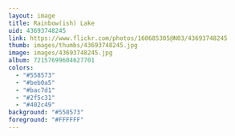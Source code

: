 ```yaml
---
layout: image
title: Rainbow(ish) Lake
uid: 43693748245
link: https://www.flickr.com/photos/160685305@N03/43693748245
thumb: images/thumbs/43693748245.jpg
image: images/43693748245.jpg
album: 72157699604627701
colors: 
  - "#558573"
  - "#beb0a5"
  - "#bac7d1"
  - "#2f5c31"
  - "#402c49"
background: "#558573"
foreground: "#FFFFFF"
---
```


